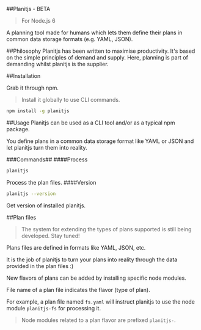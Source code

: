 ##Planitjs - BETA
> For Node.js 6

A planning tool made for humans which lets them define their plans in common data storage formats (e.g. YAML, JSON).

##Philosophy
Planitjs has been written to maximise productivity. It's based on the simple principles of demand and supply. Here, planning is part of demanding whilst planitjs is the supplier.

##Installation

Grab it through npm.
> Install it globally to use CLI commands.

```bash
npm install -g planitjs
```

##Usage
Planitjs can be used as a CLI tool and/or as a typical npm package.

You define plans in a common data storage format like YAML or JSON and let planitjs turn them into reality.

###Commands##
####Process
```bash
planitjs
```
Process the plan files.
####Version
```bash
planitjs --version
```
Get version of installed planitjs.

##Plan files
>The system for extending the types of plans supported is still being developed. Stay tuned!

Plans files are defined in formats like YAML, JSON, etc.

It is the job of planitjs to turn your plans into reality through the data provided in the plan files :)

New flavors of plans can be added by installing specific node modules.

File name of a plan file indicates the flavor (type of plan).

For example, a plan file named `fs.yaml` will instruct planitjs to use the node module `planitjs-fs` for processing it.

> Node modules related to a plan flavor are prefixed `planitjs-`.